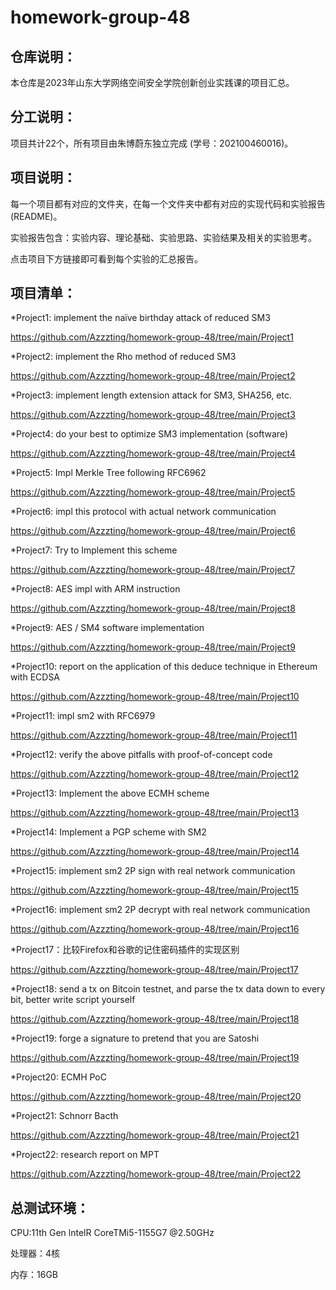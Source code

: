 # homework-group-48
## 仓库说明：
本仓库是2023年山东大学网络空间安全学院创新创业实践课的项目汇总。
## 分工说明：
项目共计22个，所有项目由朱博蔚东独立完成 (学号：202100460016)。
## 项目说明：
每一个项目都有对应的文件夹，在每一个文件夹中都有对应的实现代码和实验报告(README)。

实验报告包含：实验内容、理论基础、实验思路、实验结果及相关的实验思考。

点击项目下方链接即可看到每个实验的汇总报告。
## 项目清单：
*Project1: implement the naïve birthday attack of reduced SM3

https://github.com/Azzzting/homework-group-48/tree/main/Project1

*Project2: implement the Rho method of reduced SM3

https://github.com/Azzzting/homework-group-48/tree/main/Project2

*Project3: implement length extension attack for SM3, SHA256, etc.

https://github.com/Azzzting/homework-group-48/tree/main/Project3

*Project4: do your best to optimize SM3 implementation (software)

https://github.com/Azzzting/homework-group-48/tree/main/Project4

*Project5: Impl Merkle Tree following RFC6962

https://github.com/Azzzting/homework-group-48/tree/main/Project5

*Project6: impl this protocol with actual network communication

https://github.com/Azzzting/homework-group-48/tree/main/Project6

*Project7: Try to Implement this scheme

https://github.com/Azzzting/homework-group-48/tree/main/Project7

*Project8: AES impl with ARM instruction

https://github.com/Azzzting/homework-group-48/tree/main/Project8

*Project9: AES / SM4 software implementation

https://github.com/Azzzting/homework-group-48/tree/main/Project9

*Project10: report on the application of this deduce technique in Ethereum with ECDSA

https://github.com/Azzzting/homework-group-48/tree/main/Project10

*Project11: impl sm2 with RFC6979

https://github.com/Azzzting/homework-group-48/tree/main/Project11

*Project12: verify the above pitfalls with proof-of-concept code

https://github.com/Azzzting/homework-group-48/tree/main/Project12

*Project13: Implement the above ECMH scheme

https://github.com/Azzzting/homework-group-48/tree/main/Project13

*Project14: Implement a PGP scheme with SM2

https://github.com/Azzzting/homework-group-48/tree/main/Project14

*Project15: implement sm2 2P sign with real network communication

https://github.com/Azzzting/homework-group-48/tree/main/Project15

*Project16: implement sm2 2P decrypt with real network communication

https://github.com/Azzzting/homework-group-48/tree/main/Project16

*Project17：比较Firefox和谷歌的记住密码插件的实现区别

https://github.com/Azzzting/homework-group-48/tree/main/Project17

*Project18: send a tx on Bitcoin testnet, and parse the tx data down to every bit, better write script yourself

https://github.com/Azzzting/homework-group-48/tree/main/Project18

*Project19: forge a signature to pretend that you are Satoshi

https://github.com/Azzzting/homework-group-48/tree/main/Project19

*Project20: ECMH PoC

https://github.com/Azzzting/homework-group-48/tree/main/Project20

*Project21: Schnorr Bacth

https://github.com/Azzzting/homework-group-48/tree/main/Project21

*Project22: research report on MPT

https://github.com/Azzzting/homework-group-48/tree/main/Project22

## 总测试环境：

CPU:11th Gen lntelR CoreTMi5-1155G7 @2.50GHz

处理器：4核

内存：16GB
